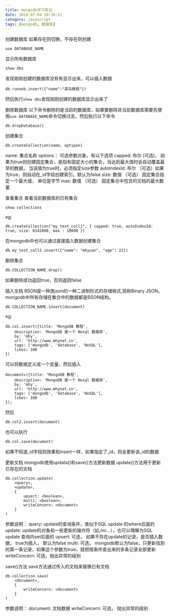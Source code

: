 ```yaml
---
title: mongodb学习笔记
date: 2018-07-04 10:36:21
category: javascript
tags: [mongodb, 数据库]
---
```

创建数据库
如果存在则切换，不存在则创建
```
use DATABASE_NAME
```
显示所有数据库
```
show dbs
```
发现刚刚创建的数据库没有有显示出来，可以插入数据
```
db.runoob.insert({"name":"菜鸟教程"})
```
然后执行`show dbs`发现刚刚创建的数据库显示出来了

删除数据库
以下命令删除的是当前的数据库，如果要删除非当前数据库需要先使用`use DATABASE_NAME`命令切换过去，然后执行以下命令
```
db.dropDatabase()
```
创建集合
```
db.createCollection(name, optipon)
```
name: 集合名称
options： 可选参数对象，有以下选项
	capped: 布尔 (可选)， 如果为true则创建固定集合，是指有固定大小的集合，当达到最大值时会自动覆盖最早的数据， 当该值为true时，必须指定size参数
	autoIndexId: 布尔 （可选）如果为true，则自动在_id字段创建索引，默认为false
	size: 数值 （可选） 固定集合指定一个最大值， 单位是字节
	max: 数值 （可选） 固定集合中包含的文档的最大数量

查看集合
查看当前数据库的已有集合
```
show collections
```
eg:
```
db.createCollection("my_test_coll1", { capped: true, autoIndexId: true, size: 6142800, max : 10000 })
```
在mongodb中也可以通过直接插入数据创建集合
```
db.my_test_coll2.insert({"name": "mhyuan", "age": 22})
```
删除集合
```
db.COLLECTION_NAME.drop()
```
如果删除成功返回true，否则返回false

插入文档
BSON是一种类json的一种二进制形式的存储格式,简称Binary JSON。mongodb中所有存储在集合中的数据都是BSON结构。
```
db.COLLECTION_NAME.insert(document)
```
eg:
```
db.col.insert({title: 'MongoDB 教程',
    description: 'MongoDB 是一个 Nosql 数据库',
    by: 'mhy',
    url: 'http://www.mhynet.cn',
    tags: ['mongodb', 'database', 'NoSQL'],
    likes: 100
})
```
可以将数据定义成一个变量，然后插入
```
document=({title: 'MongoDB 教程',
    description: 'MongoDB 是一个 Nosql 数据库',
    by: 'mhy',
    url: 'http://www.mhynet.cn',
    tags: ['mongodb', 'database', 'NoSQL'],
    likes: 100
});
```
然后
```
db.col2.insert(document)
```
也可以执行
```
db.col.save(document)
```
如果不知道_id字段则效果和insert一样，如果指定了_id，则会更新该_id的数据

更新文档
mongodb使用updata()和save()方法更新数据
update()方法用于更新已存在的文档
```
db.collection.update(
	<query>,
	<update>,
	{
		upsert: <boolean>,
		multi: <boolean>,
		writeConcern: <document>
	}
)
```
参数说明：
query: update的查询条件，类似于SQL update 的where后面的
update: update的对象和一些更新的操作符（如$,$inc...），也可以理解为SQL update 查询内set后面的
upsert: 可选， 如果不存在update的记录，是否插入数据， true为插入， 默认为false
multi: 可选， mongodb默认为false，只更新找到的第一条记录，如果这个参数为true，就把按条件查出来的多条记录全部更新
writeConcern: 可选，抛出异常的级别


save()方法
save方法通过传入的文档来替换已有文档
```
db.collection.save(
	<document>,
	{
		writeConcern: <document>
	}
)
```
参数说明：
document: 文档数据
writeConcern: 可选， 抛出异常的级别































